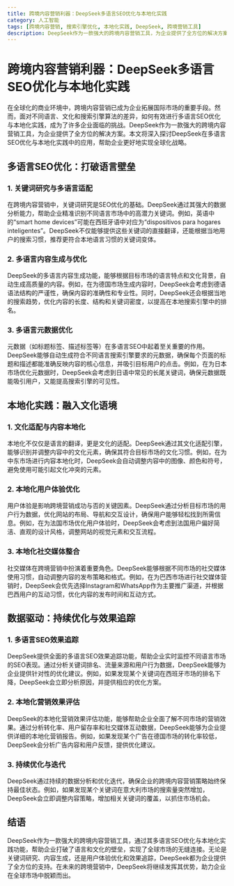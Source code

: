 ```yaml
---
title: 跨境内容营销利器：DeepSeek多语言SEO优化与本地化实践
category: 人工智能
tags: [跨境内容营销, 搜索引擎优化, 本地化实践, DeepSeek, 跨境营销工具]
description: DeepSeek作为一款强大的跨境内容营销工具，为企业提供了全方位的解决方案。本文将深入探讨DeepSeek在多语言SEO优化与本地化实践中的应用，帮助企业更好地实现全球化战略。
---
```

# 跨境内容营销利器：DeepSeek多语言SEO优化与本地化实践

在全球化的商业环境中，跨境内容营销已成为企业拓展国际市场的重要手段。然而，面对不同语言、文化和搜索引擎算法的差异，如何有效进行多语言SEO优化与本地化实践，成为了许多企业面临的挑战。DeepSeek作为一款强大的跨境内容营销工具，为企业提供了全方位的解决方案。本文将深入探讨DeepSeek在多语言SEO优化与本地化实践中的应用，帮助企业更好地实现全球化战略。

## 多语言SEO优化：打破语言壁垒

### 1. 关键词研究与多语言适配

在跨境内容营销中，关键词研究是SEO优化的基础。DeepSeek通过其强大的数据分析能力，帮助企业精准识别不同语言市场中的高潜力关键词。例如，英语中的“smart home devices”可能在西班牙语中对应为“dispositivos para hogares inteligentes”。DeepSeek不仅能够提供这些关键词的直接翻译，还能根据当地用户的搜索习惯，推荐更符合本地语言习惯的关键词变体。

### 2. 多语言内容生成与优化

DeepSeek的多语言内容生成功能，能够根据目标市场的语言特点和文化背景，自动生成高质量的内容。例如，在为德国市场生成内容时，DeepSeek会考虑到德语语法结构的严谨性，确保内容的准确性和专业性。同时，DeepSeek还会根据当地的搜索趋势，优化内容的长度、结构和关键词密度，以提高在本地搜索引擎中的排名。

### 3. 多语言元数据优化

元数据（如标题标签、描述标签等）在多语言SEO中起着至关重要的作用。DeepSeek能够自动生成符合不同语言搜索引擎要求的元数据，确保每个页面的标题和描述都能准确反映内容的核心信息，并吸引目标用户的点击。例如，在为日本市场优化元数据时，DeepSeek会考虑到日语中常见的长尾关键词，确保元数据既能吸引用户，又能提高搜索引擎的可见性。

## 本地化实践：融入文化语境

### 1. 文化适配与内容本地化

本地化不仅仅是语言的翻译，更是文化的适配。DeepSeek通过其文化适配引擎，能够识别并调整内容中的文化元素，确保其符合目标市场的文化习惯。例如，在为中东市场进行内容本地化时，DeepSeek会自动调整内容中的图像、颜色和符号，避免使用可能引起文化冲突的元素。

### 2. 本地化用户体验优化

用户体验是影响跨境营销成功与否的关键因素。DeepSeek通过分析目标市场的用户行为数据，优化网站的布局、导航和交互设计，确保用户能够轻松找到所需信息。例如，在为法国市场优化用户体验时，DeepSeek会考虑到法国用户偏好简洁、直观的设计风格，调整网站的视觉元素和交互流程。

### 3. 本地化社交媒体整合

社交媒体在跨境营销中扮演着重要角色。DeepSeek能够根据不同市场的社交媒体使用习惯，自动调整内容的发布策略和格式。例如，在为巴西市场进行社交媒体营销时，DeepSeek会优先选择Instagram和WhatsApp作为主要推广渠道，并根据巴西用户的互动习惯，优化内容的发布时间和互动方式。

## 数据驱动：持续优化与效果追踪

### 1. 多语言SEO效果追踪

DeepSeek提供全面的多语言SEO效果追踪功能，帮助企业实时监控不同语言市场的SEO表现。通过分析关键词排名、流量来源和用户行为数据，DeepSeek能够为企业提供针对性的优化建议。例如，如果发现某个关键词在西班牙市场的排名下降，DeepSeek会立即分析原因，并提供相应的优化方案。

### 2. 本地化营销效果评估

DeepSeek的本地化营销效果评估功能，能够帮助企业全面了解不同市场的营销效果。通过分析转化率、用户留存率和社交媒体互动数据，DeepSeek能够为企业提供详细的本地化营销报告。例如，如果发现某个广告在德国市场的转化率较低，DeepSeek会分析广告内容和用户反馈，提供优化建议。

### 3. 持续优化与迭代

DeepSeek通过持续的数据分析和优化迭代，确保企业的跨境内容营销策略始终保持最佳状态。例如，如果发现某个关键词在意大利市场的搜索量突然增加，DeepSeek会立即调整内容策略，增加相关关键词的覆盖，以抓住市场机会。

## 结语

DeepSeek作为一款强大的跨境内容营销工具，通过其多语言SEO优化与本地化实践功能，帮助企业打破了语言和文化的壁垒，实现了全球市场的无缝连接。无论是关键词研究、内容生成，还是用户体验优化和效果追踪，DeepSeek都为企业提供了全方位的支持。在未来的跨境营销中，DeepSeek将继续发挥其优势，助力企业在全球市场中脱颖而出。
